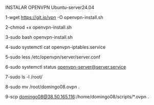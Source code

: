 INSTALAR OPENVPN Ubuntu-server24.04

1-wget https://git.io/vpn -O openvpn-install.sh

2-chmod +x openvpn-install.sh 

3-sudo bash openvpn-install.sh 

4-sudo systemctl cat openvpn-iptables.service

5-sudo less /etc/openvpn/server/server.conf

6-sudo systemctl status openvpn-server@server.service 

7-sudo ls -l /root/

8-sudo mv /root/domingo08.ovpn .

9-scp domingo08@38.50.165.116:/home/domingo08/scripts/*.ovpn .

